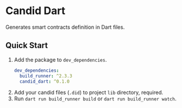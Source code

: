# Candid Dart

Generates smart contracts definition in Dart files.

## Quick Start

1. Add the package to `dev_dependencies`.
   ```yaml
   dev_dependencies:
     build_runner: ^2.3.3
     candid_dart: ^0.1.0
   ```
2. Add your candid files (`.did`) to project `lib` directory, required.
3. Run `dart run build_runner build` or `dart run build_runner watch`.
